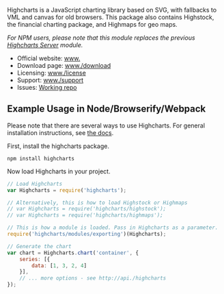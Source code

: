 Highcharts is a JavaScript charting library based on SVG, with fallbacks to VML and canvas for old browsers. This package also contains Highstock, the financial charting package, and Highmaps for geo maps.

_For NPM users, please note that this module replaces the previous [Highcharts Server](https://www.npmjs.com/package/highcharts-server) module._

* Official website:  [www.](http://www.)
* Download page: [www./download](http://www./download)
* Licensing: [www./license](http://www./license)
* Support: [www./support](http://www./support)
* Issues: [Working repo](https://github.com/highcharts/highcharts/issues)

## Example Usage in Node/Browserify/Webpack
Please note that there are several ways to use Highcharts. For general installation instructions, see [the docs](http://www./docs/getting-started/installation).

First, install the highcharts package.
```
npm install highcharts
```

Now load Highcharts in your project.
```js
// Load Highcharts
var Highcharts = require('highcharts');

// Alternatively, this is how to load Highstock or Highmaps
// var Highcharts = require('highcharts/highstock');
// var Highcharts = require('highcharts/highmaps');

// This is how a module is loaded. Pass in Highcharts as a parameter.
require('highcharts/modules/exporting')(Highcharts);

// Generate the chart
var chart = Highcharts.chart('container', {
	series: [{
		data: [1, 3, 2, 4]
	}],
  	// ... more options - see http://api./highcharts
});
```
